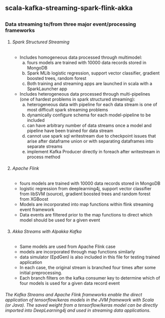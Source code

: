 <h2> scala-kafka-streaming-spark-flink-akka<h2/>
<h3>Data streaming to/from three major event/processing frameworks</h3>
<ol>
    <li><h6>Spark Structured Streaming</h6>
    <ul>
        <li>Includes homogeneous data processed through multimodel:
            <ol type='a'>
                <li>fours models are trained with 10000 data records stored in MongoDB</li>
                <li>Spark MLib logistic regression, support vector classifier, gradient boosted trees, random forest</li>
                <li>Both training and streaming apps are launched in scala with a SparkLauncher app </li>
            </ol>
        </li>
        <li>Includes heterogeneous data processed through multi-pipelines (one of hardest problems in spark structured streaming):
            <ol type='a'>
                <li>heterogeneous data with pipeline for each data stream is one of most difficult spark streaming problems</li>
                <li>dynamically configure schema for each model-pipeline to be included</li>
                <li>can have arbitrary number of data streams once a model and pipeline have been trained for data stream</li>
                <li>cannot use spark sql writestream due to checkpoint issues that arise after dataframe union or with separating dataframes into separate streams</li>
                <li>implement Kafka Producer directly in foreach after writestream in process method</li>
            </ol>
        </li>
    </ul>
    </li>
    <li><h6>Apache Flink</h6>
    <ul>
        <li>fours models are trained with 10000 data records stored in MongoDB</li> 
        <li>logistic regression from deeplearning4j, support vector classifier from libSVM (source), gradient boosted trees and random forest from XGBoost</li>
        <li>Models are incorporated into map functions within flink streaming event framework</li>
        <li>Data events are filtered prior to the map functions to direct which model should be used for a given event</li>
    </ul>
    </li>
    <li><h6>Akka Streams with Alpakka Kafka</h6>
    <ul>
        <li>Same models are used from Apache Flink case</li>
        <li>models are incorporated through map functions similarly</li>
        <li>data simulator (EpdGen) is also included in this file for testing trained application</li>
        <li>In each case, the original stream is branched four times after some initial preprocessing.</li>
        <li>Each branch filters on the kafka consumer key to determine which of four models is used for a given data record event</li>
    </ul>
</ol>
<h6>The Kafka Streams and Apache Flink frameworks enable the direct application of tensorflow/keras models in the JVM framework with Scala (or Java). The saved weight from a tensorflow/keras model can be directly imported into DeepLearning4j and used in streaming data applications.</h6>


